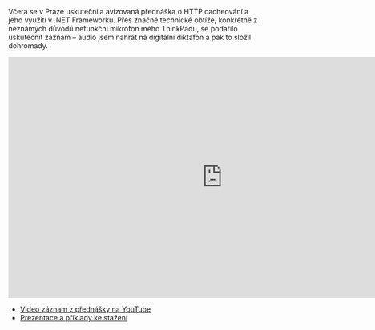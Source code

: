 <!-- dcterms:identifier = aspnetcz#389 -->
<!-- dcterms:title = Deep Dive: Cacheování v .NET a HTTP, aneb jak neuhnat sebe a svůj server (záznam + příklady) -->
<!-- dcterms:abstract = Včera se v Praze uskutečnila avizovaná přednáška o HTTP cacheování a jeho využití v .NET Frameworku. Přes značné technické obtíže se podařilo uskutečnit záznam, který tímto spolu s příklady a prezentací dávám k dispozici. -->
<!-- np9:categoryId = 6 -->
<!-- x4w:category = Akce a události -->
<!-- np9:authorId = 1 -->
<!-- np9:authorEmail = michal.valasek@altairis.cz -->
<!-- dcterms:creator = Michal Altair Valášek -->
<!-- dcterms:created = 2012-06-22T02:57:44.897+02:00 -->
<!-- dcterms:dateAccepted = 2012-06-22T02:57:46+02:00 -->
<!-- x4w:pictureWidth = 150 -->
<!-- x4w:pictureHeight = 150 -->
<!-- x4w:pictureUrl = /perex-pictures/20120622-deep-dive-cacheovani-v-net-a-http-aneb-jak-neuhnat-sebe-a-svuj-server-zaznam-priklady.png -->

Včera se v Praze uskutečnila avizovaná přednáška o HTTP cacheování a jeho využití v .NET Frameworku. Přes značné technické obtíže, konkrétně z neznámých důvodů nefunkční mikrofon mého ThinkPadu, se podařilo uskutečnit záznam – audio jsem nahrát na digitální diktafon a pak to složil dohromady.

<div style="text-align: center;"><iframe width="853" height="480" src="https://www.youtube-nocookie.com/embed/vPXK82CayYE" frameborder="0" allowfullscreen="allowfullscreen"></iframe></div>

*   [Video záznam z přednášky na YouTube](http://youtu.be/vPXK82CayYE)
*   [Prezentace a příklady ke stažení](http://www.cdn.altairis.cz/Prednasky/20120621-httpcache.zip)